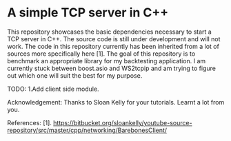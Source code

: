 # A simple TCP server in C++
This repository showcases the basic dependencies necessary to start a TCP server in C++.
The source code is still under development and will not work.
The code in this repository currently has been inherited from a lot of sources more specifically here [1]. The goal of this
repository is to benchmark an appropriate library for my backtesting application. I am currently 
stuck between boost.asio and WS2tcpip and am trying to figure out which one will suit the best for my purpose.

TODO:
1.Add client side module.

Acknowledgement:
Thanks to Sloan Kelly for your tutorials. Learnt a lot from you.

References:
[1]. https://bitbucket.org/sloankelly/youtube-source-repository/src/master/cpp/networking/BarebonesClient/
